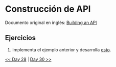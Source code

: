 # Construcción de API

Documento original en inglés: [Building an API](https://github.com/Asabeneh/30-Days-Of-Python/blob/master/29_Day_Building_API/29_building_API.md)

## Ejercicios

1. Implementa el ejemplo anterior y desarrolla [esto](https://thirtydayofpython-api.herokuapp.com/).

[<< Day 28](../28_API/README.md) | [Day 30 >>](https://github.com/Asabeneh/30-Days-Of-Python/blob/master/30_Day_Conclusions/30_conclusions.md)
